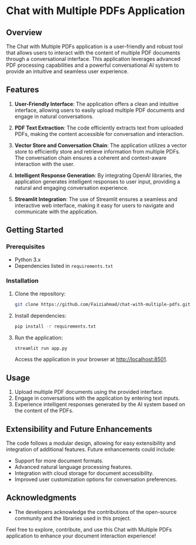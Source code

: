 # Chat with Multiple PDFs Application

## Overview

The Chat with Multiple PDFs application is a user-friendly and robust tool that allows users to interact with the content of multiple PDF documents through a conversational interface. This application leverages advanced PDF processing capabilities and a powerful conversational AI system to provide an intuitive and seamless user experience.

## Features

1. **User-Friendly Interface**: The application offers a clean and intuitive interface, allowing users to easily upload multiple PDF documents and engage in natural conversations.

2. **PDF Text Extraction**: The code efficiently extracts text from uploaded PDFs, making the content accessible for conversation and interaction.

3. **Vector Store and Conversation Chain**: The application utilizes a vector store to efficiently store and retrieve information from multiple PDFs. The conversation chain ensures a coherent and context-aware interaction with the user.

4. **Intelligent Response Generation**: By integrating OpenAI libraries, the application generates intelligent responses to user input, providing a natural and engaging conversation experience.

5. **Streamlit Integration**: The use of Streamlit ensures a seamless and interactive web interface, making it easy for users to navigate and communicate with the application.

## Getting Started

### Prerequisites

- Python 3.x
- Dependencies listed in `requirements.txt`

### Installation

1. Clone the repository:

   ```bash
   git clone https://github.com/Faiziahmad/chat-with-multiple-pdfs.git
   ```

2. Install dependencies:

   ```bash
   pip install -r requirements.txt
   ```

3. Run the application:

   ```bash
   streamlit run app.py
   ```

   Access the application in your browser at [http://localhost:8501](http://localhost:8501).

## Usage

1. Upload multiple PDF documents using the provided interface.
2. Engage in conversations with the application by entering text inputs.
3. Experience intelligent responses generated by the AI system based on the content of the PDFs.

## Extensibility and Future Enhancements

The code follows a modular design, allowing for easy extensibility and integration of additional features. Future enhancements could include:

- Support for more document formats.
- Advanced natural language processing features.
- Integration with cloud storage for document accessibility.
- Improved user customization options for conversation preferences.


## Acknowledgments

- The developers acknowledge the contributions of the open-source community and the libraries used in this project.

Feel free to explore, contribute, and use this Chat with Multiple PDFs application to enhance your document interaction experience!
